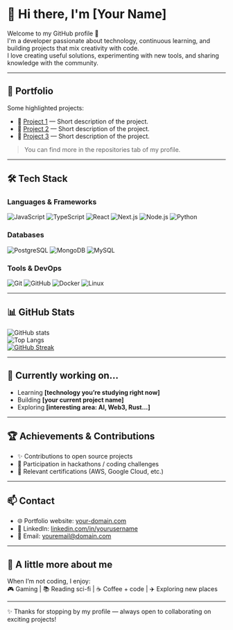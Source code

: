 # 👋 Hi there, I'm [Your Name]

Welcome to my GitHub profile 🚀  
I'm a developer passionate about technology, continuous learning, and building projects that mix creativity with code.  
I love creating useful solutions, experimenting with new tools, and sharing knowledge with the community.  

---

## 📂 Portfolio
Some highlighted projects:

- 🔗 [Project 1](https://github.com/yourusername/project1) — Short description of the project.  
- 🔗 [Project 2](https://github.com/yourusername/project2) — Short description of the project.  
- 🔗 [Project 3](https://github.com/yourusername/project3) — Short description of the project.  

> You can find more in the repositories tab of my profile.

---

## 🛠️ Tech Stack

### Languages & Frameworks
![JavaScript](https://img.shields.io/badge/JavaScript-F7DF1E?style=for-the-badge&logo=javascript&logoColor=black)
![TypeScript](https://img.shields.io/badge/TypeScript-3178C6?style=for-the-badge&logo=typescript&logoColor=white)
![React](https://img.shields.io/badge/React-20232A?style=for-the-badge&logo=react&logoColor=61DAFB)
![Next.js](https://img.shields.io/badge/Next.js-000000?style=for-the-badge&logo=nextdotjs&logoColor=white)
![Node.js](https://img.shields.io/badge/Node.js-43853D?style=for-the-badge&logo=node.js&logoColor=white)
![Python](https://img.shields.io/badge/Python-3776AB?style=for-the-badge&logo=python&logoColor=white)

### Databases
![PostgreSQL](https://img.shields.io/badge/PostgreSQL-316192?style=for-the-badge&logo=postgresql&logoColor=white)
![MongoDB](https://img.shields.io/badge/MongoDB-4EA94B?style=for-the-badge&logo=mongodb&logoColor=white)
![MySQL](https://img.shields.io/badge/MySQL-005C84?style=for-the-badge&logo=mysql&logoColor=white)

### Tools & DevOps
![Git](https://img.shields.io/badge/Git-F05032?style=for-the-badge&logo=git&logoColor=white)
![GitHub](https://img.shields.io/badge/GitHub-181717?style=for-the-badge&logo=github&logoColor=white)
![Docker](https://img.shields.io/badge/Docker-2496ED?style=for-the-badge&logo=docker&logoColor=white)
![Linux](https://img.shields.io/badge/Linux-FCC624?style=for-the-badge&logo=linux&logoColor=black)

---

## 📊 GitHub Stats

![GitHub stats](https://github-readme-stats.vercel.app/api?username=yourusername&show_icons=true&theme=radical)  
![Top Langs](https://github-readme-stats.vercel.app/api/top-langs/?username=yourusername&layout=compact&theme=radical)  
[![GitHub Streak](https://github-readme-streak-stats.herokuapp.com/?user=yourusername&theme=radical)](https://git.io/streak-stats)

---

## 🔭 Currently working on...
- Learning **[technology you’re studying right now]**  
- Building **[your current project name]**  
- Exploring **[interesting area: AI, Web3, Rust...]**

---

## 🏆 Achievements & Contributions
- ✨ Contributions to open source projects  
- 🏅 Participation in hackathons / coding challenges  
- 📜 Relevant certifications (AWS, Google Cloud, etc.)

---

## 📫 Contact
- 🌐 Portfolio website: [your-domain.com](https://your-domain.com)  
- 💼 LinkedIn: [linkedin.com/in/yourusername](https://linkedin.com/in/yourusername)  
- 📧 Email: [youremail@domain.com](mailto:youremail@domain.com)  

---

## 🌱 A little more about me
When I’m not coding, I enjoy:  
🎮 Gaming | 📚 Reading sci-fi | ☕ Coffee + code | ✈️ Exploring new places  

---

✨ Thanks for stopping by my profile — always open to collaborating on exciting projects!
